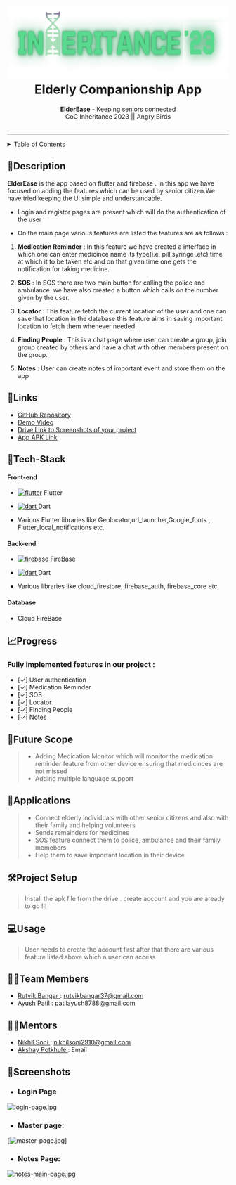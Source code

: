 <h1 align="center">
  <a href="https://github.com/CommunityOfCoders/Inheritance-2023">
    <img src="./Untitled.png" alt="CoC Inheritance 2022" width="500" height="166">
  </a>
  <br>
  Elderly Companionship App
</h1>

<div align="center">
   <strong>ElderEase</strong> - Keeping seniors connected<br>
  CoC Inheritance 2023 || Angry Birds <br> <br>
 
</div>
<hr>

<details>
<summary>Table of Contents</summary>

- [Description](#description)
- [Links](#links)
- [Tech Stack](#tech-stack)
- [Progress](#progress)
- [Future Scope](#future-scope)
- [Applications](#applications)
- [Project Setup](#project-setup)
- [Usage](#usage)
- [Team Members](#team-members)
- [Mentors](#mentors)
- [Screenshots](#screenshots)

</details>

## 📝Description
**ElderEase** is the app based on flutter and firebase .
In this app we have focused on adding the features which can be used by senior citizen.We have tried keeping the UI simple and understandable.

- Login and registor pages are present which will do the authentication of the user

- On the main page various features are listed the features are as follows :
1. **Medication Reminder** : In this feature we have created a interface in which one can enter medicince name its type(i.e, pill,syringe .etc) time at which it to be taken etc and on that given time one gets the notification for taking medicine.
2. **SOS** : In SOS there are two main button for calling the police and ambulance. we have also created a button which calls on the number given by the user.

3. **Locator** : This feature fetch the current location of the user and one can save that location in the database this feature aims in saving important location to fetch them whenever needed.
4. **Finding People** : This is a chat page where user can create a group, join group created by others and have a chat with other members present on the group.

5. **Notes** : User can create notes of important event and store them on the app





## 🔗Links

- [GitHub Repository](https://github.com/rutvikbangar/COC-Project-Angry-Birds)
- [Demo Video](https://drive.google.com/drive/folders/1WlAN9NYvhcDH1Six_cAtRnBljQpXfbPr?usp=drive_link)
- [Drive Link to Screenshots of your project](https://drive.google.com/drive/folders/1MmG5c7w__x7ivzsjCyXz4UzEntbCncJw?usp=drive_link)
- [App APK Link](https://drive.google.com/drive/folders/1seArYjUYtHo2n9H1z0zwDzkdZOGJJIxi?usp=drive_link)




## 🤖Tech-Stack

#### Front-end
- <a href="https://flutter.dev" target="_blank" rel="noreferrer"> <img src="https://www.vectorlogo.zone/logos/flutterio/flutterio-icon.svg" alt="flutter" width="25" height="25"/></a> Flutter

-  <a href="https://dart.dev" target="_blank" rel="noreferrer"> <img src="https://www.vectorlogo.zone/logos/dartlang/dartlang-icon.svg" alt="dart" width="25" height="25"/> </a> Dart

- Various Flutter libraries like Geolocator,url_launcher,Google_fonts , Flutter_local_notifications etc.

#### Back-end
- <a href="https://firebase.google.com/" target="_blank" rel="noreferrer"> <img src="https://www.vectorlogo.zone/logos/firebase/firebase-icon.svg" alt="firebase" width="25" height="25"/> </a>   FireBase

- <a href="https://dart.dev" target="_blank" rel="noreferrer"> <img src="https://www.vectorlogo.zone/logos/dartlang/dartlang-icon.svg" alt="dart" width="25" height="25"/> </a> Dart

- Various libraries like cloud_firestore, firebase_auth, firebase_core etc.

#### Database
- Cloud FireBase



## 📈Progress

### Fully implemented features in our project :

- [✓] User authentication
- [✓] Medication Reminder
- [✓] SOS
- [✓] Locator
- [✓] Finding People
- [✓] Notes



## 🔮Future Scope


>- Adding Medication Monitor which will monitor the medication reminder feature from other device ensuring that medicinces are not missed
>- Adding multiple language support

## 💸Applications

> -  Connect elderly individuals with other senior citizens and also with their family and helping volunteers
> - Sends remainders for medicines
> -  SOS feature connect them to police, ambulance and their family memebers
> - Help them to save important location in their device


## 🛠Project Setup

>Install the apk file from the drive . create account and you are aready to go !!!

## 💻Usage

>User needs to create the account first after that there are various feature  listed above which a user can access 

## 👨‍💻Team Members

- [Rutvik Bangar ](https://github.com/rutvikbangar): rutvikbangar37@gmail.com
- [Ayush Patil ](https://github.com/AYUSH8208): patilayush8788@gmail.com 

## 👨‍🏫Mentors


- [Nikhil Soni ](https://github.com/niksoni2910): nikhilsoni2910@gmail.com 
- [Akshay Potkhule ](https://github.com/akshay-git20): Email 

## 📱Screenshots
- ### Login Page

[![login-page.jpg](https://i.postimg.cc/HLL3MR51/login-page.jpg)](https://postimg.cc/G4ZkwMqX)

- ### Master page:

[![master-page.jpg](https://i.postimg.cc/WpGLWcBG/master-page.jpg)]

- ### Notes Page:

[![notes-main-page.jpg](https://i.postimg.cc/KjW0cN4h/notes-main-page.jpg)](https://postimg.cc/T5rVCnrt)

